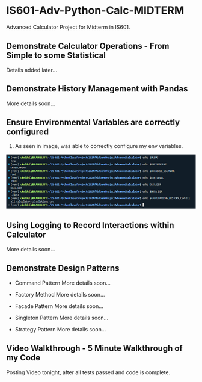 # IS601-Adv-Python-Calc-MIDTERM
Advanced Calculator Project for Midterm in IS601. 

## Demonstrate Calculator Operations - From Simple to some Statistical
Details added later...

## Demonstrate History Management with Pandas
More details soon...

## Ensure Environmental Variables are correctly configured 
1.  As seen in image, was able to correctly configure my env variables.

![ENV Variables](/images/ENV_VAR_SETUP.png)


## Using Logging to Record Interactions within Calculator
More details soon...

## Demonstrate Design Patterns
- Command Pattern
More details soon...

- Factory Method
More details soon...

- Facade Pattern
More details soon...

- Singleton Pattern
More details soon...

- Strategy Pattern
More details soon...

## Video Walkthrough - 5 Minute Walkthrough of my Code 
Posting Video tonight, after all tests passed and code is complete.